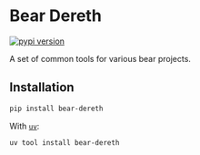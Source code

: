 
# Bear Dereth

[![pypi version](https://img.shields.io/pypi/v/bear-dereth.svg)](https://pypi.org/project/bear-dereth/)

A set of common tools for various bear projects.

## Installation

```bash
pip install bear-dereth
```

With [`uv`](https://docs.astral.sh/uv/):

```bash
uv tool install bear-dereth
```